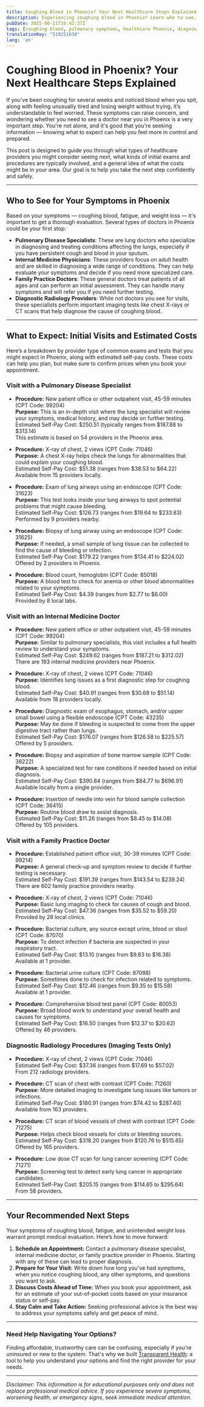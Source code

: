 ```yaml
---
title: Coughing Blood in Phoenix? Your Next Healthcare Steps Explained  
description: Experiencing coughing blood in Phoenix? Learn who to see, what tests to expect, and estimated costs to guide your next healthcare steps.  
pubDate: 2025-06-11T16:42:37Z
tags: [coughing blood, pulmonary symptoms, healthcare Phoenix, diagnosis, medical costs]
translationKey: "519251630"
lang: 'en'
---
```


# Coughing Blood in Phoenix? Your Next Healthcare Steps Explained

If you've been coughing for several weeks and noticed blood when you spit, along with feeling unusually tired and losing weight without trying, it’s understandable to feel worried. These symptoms can raise concern, and wondering whether you need to see a doctor near you in Phoenix is a very important step. You're not alone, and it's good that you're seeking information — knowing what to expect can help you feel more in control and prepared.

This post is designed to guide you through what types of healthcare providers you might consider seeing next, what kinds of initial exams and procedures are typically involved, and a general idea of what the costs might be in your area. Our goal is to help you take the next step confidently and safely.

---

## Who to See for Your Symptoms in Phoenix

Based on your symptoms — coughing blood, fatigue, and weight loss — it's important to get a thorough evaluation. Several types of doctors in Phoenix could be your first stop:

- **Pulmonary Disease Specialists**: These are lung doctors who specialize in diagnosing and treating conditions affecting the lungs, especially if you have persistent cough and blood in your sputum.
- **Internal Medicine Physicians**: These providers focus on adult health and are skilled in diagnosing a wide range of conditions. They can help evaluate your symptoms and decide if you need more specialized care.
- **Family Practice Doctors**: These general doctors treat patients of all ages and can perform an initial assessment. They can handle many symptoms and will refer you if you need further testing.
- **Diagnostic Radiology Providers**: While not doctors you see for visits, these specialists perform important imaging tests like chest X-rays or CT scans that help diagnose the cause of coughing blood.

---

## What to Expect: Initial Visits and Estimated Costs

Here’s a breakdown by provider type of common exams and tests that you might expect in Phoenix, along with estimated self-pay costs. These costs can help you plan, but make sure to confirm prices when you book your appointment.

### Visit with a Pulmonary Disease Specialist

- **Procedure:** New patient office or other outpatient visit, 45-59 minutes (CPT Code: 99204)  
  **Purpose:** This is an in-depth visit where the lung specialist will review your symptoms, medical history, and may decide on further testing.  
  Estimated Self-Pay Cost: $250.51 (typically ranges from $187.88 to $313.14)  
  This estimate is based on 54 providers in the Phoenix area.

- **Procedure:** X-ray of chest, 2 views (CPT Code: 71046)  
  **Purpose:** A chest X-ray helps check the lungs for abnormalities that could explain your coughing blood.  
  Estimated Self-Pay Cost: $51.38 (ranges from $38.53 to $64.22)  
  Available from 15 providers locally.

- **Procedure:** Exam of lung airways using an endoscope (CPT Code: 31623)  
  **Purpose:** This test looks inside your lung airways to spot potential problems that might cause bleeding.  
  Estimated Self-Pay Cost: $126.73 (ranges from $19.64 to $233.83)  
  Performed by 9 providers nearby.

- **Procedure:** Biopsy of lung airway using an endoscope (CPT Code: 31625)  
  **Purpose:** If needed, a small sample of lung tissue can be collected to find the cause of bleeding or infection.  
  Estimated Self-Pay Cost: $179.22 (ranges from $134.41 to $224.02)  
  Offered by 2 providers in Phoenix.

- **Procedure:** Blood count, hemoglobin (CPT Code: 85018)  
  **Purpose:** A blood test to check for anemia or other blood abnormalities related to your symptoms.  
  Estimated Self-Pay Cost: $4.39 (ranges from $2.77 to $6.00)  
  Provided by 8 local labs.

### Visit with an Internal Medicine Doctor

- **Procedure:** New patient office or other outpatient visit, 45-59 minutes (CPT Code: 99204)  
  **Purpose:** Similar to pulmonary specialists, this visit includes a full health review to understand your symptoms.  
  Estimated Self-Pay Cost: $249.62 (ranges from $187.21 to $312.02)  
  There are 193 internal medicine providers near Phoenix.

- **Procedure:** X-ray of chest, 2 views (CPT Code: 71046)  
  **Purpose:** Identifies lung issues as a first diagnostic step for coughing blood.  
  Estimated Self-Pay Cost: $40.91 (ranges from $30.68 to $51.14)  
  Available from 18 providers locally.

- **Procedure:** Diagnostic exam of esophagus, stomach, and/or upper small bowel using a flexible endoscope (CPT Code: 43235)  
  **Purpose:** May be done if bleeding is suspected to come from the upper digestive tract rather than lungs.  
  Estimated Self-Pay Cost: $176.07 (ranges from $126.58 to $225.57)  
  Offered by 5 providers.

- **Procedure:** Biopsy and aspiration of bone marrow sample (CPT Code: 38222)  
  **Purpose:** A specialized test for rare conditions if needed based on initial diagnosis.  
  Estimated Self-Pay Cost: $390.84 (ranges from $84.77 to $696.91)  
  Available locally from a single provider.

- **Procedure:** Insertion of needle into vein for blood sample collection (CPT Code: 36415)  
  **Purpose:** Routine blood draw to assist diagnosis.  
  Estimated Self-Pay Cost: $11.26 (ranges from $8.45 to $14.08)  
  Offered by 105 providers.

### Visit with a Family Practice Doctor

- **Procedure:** Established patient office visit, 30-39 minutes (CPT Code: 99214)  
  **Purpose:** A general check-up and symptom review to decide if further testing is necessary.  
  Estimated Self-Pay Cost: $191.39 (ranges from $143.54 to $239.24)  
  There are 602 family practice providers nearby.

- **Procedure:** X-ray of chest, 2 views (CPT Code: 71046)  
  **Purpose:** Basic lung imaging to check for causes of cough and blood.  
  Estimated Self-Pay Cost: $47.36 (ranges from $35.52 to $59.20)  
  Provided by 28 local clinics.

- **Procedure:** Bacterial culture, any source except urine, blood or stool (CPT Code: 87070)  
  **Purpose:** To detect infection if bacteria are suspected in your respiratory tract.  
  Estimated Self-Pay Cost: $13.10 (ranges from $9.83 to $16.38)  
  Available at 1 provider.

- **Procedure:** Bacterial urine culture (CPT Code: 87088)  
  **Purpose:** Sometimes done to check for infection related to symptoms.  
  Estimated Self-Pay Cost: $12.46 (ranges from $9.35 to $15.58)  
  Available at 1 provider.

- **Procedure:** Comprehensive blood test panel (CPT Code: 80053)  
  **Purpose:** Broad blood work to understand your overall health and causes for symptoms.  
  Estimated Self-Pay Cost: $16.50 (ranges from $12.37 to $20.62)  
  Offered by 46 providers.

### Diagnostic Radiology Procedures (Imaging Tests Only)

- **Procedure:** X-ray of chest, 2 views (CPT Code: 71046)  
  Estimated Self-Pay Cost: $37.36 (ranges from $17.69 to $57.02)  
  From 212 radiology providers.

- **Procedure:** CT scan of chest with contrast (CPT Code: 71260)  
  **Purpose:** More detailed imaging to investigate lung issues like tumors or infections.  
  Estimated Self-Pay Cost: $180.91 (ranges from $74.42 to $287.40)  
  Available from 163 providers.

- **Procedure:** CT scan of blood vessels of chest with contrast (CPT Code: 71275)  
  **Purpose:** Helps check blood vessels for clots or bleeding sources.  
  Estimated Self-Pay Cost: $318.20 (ranges from $120.76 to $515.65)  
  Offered by 165 providers.

- **Procedure:** Low dose CT scan for lung cancer screening (CPT Code: 71271)  
  **Purpose:** Screening test to detect early lung cancer in appropriate candidates.  
  Estimated Self-Pay Cost: $205.15 (ranges from $114.65 to $295.64)  
  From 58 providers.

---

## Your Recommended Next Steps

Your symptoms of coughing blood, fatigue, and unintended weight loss warrant prompt medical evaluation. Here’s how to move forward:

1. **Schedule an Appointment:** Contact a pulmonary disease specialist, internal medicine doctor, or family practice provider in Phoenix. Starting with any of these can lead to proper diagnosis.
2. **Prepare for Your Visit:** Write down how long you've had symptoms, when you notice coughing blood, any other symptoms, and questions you want to ask.
3. **Discuss Costs Ahead of Time:** When you book your appointment, ask for an estimate of your out-of-pocket costs based on your insurance status or self-pay.
4. **Stay Calm and Take Action:** Seeking professional advice is the best way to address your symptoms safely and get peace of mind.

---

### Need Help Navigating Your Options?

Finding affordable, trustworthy care can be confusing, especially if you're uninsured or new to the system. That's why we built [Transparent Health](https://transparenthealth.ai): a tool to help you understand your options and find the right provider for your needs.

---

*Disclaimer: This information is for educational purposes only and does not replace professional medical advice. If you experience severe symptoms, worsening health, or emergency signs, seek immediate medical attention.*